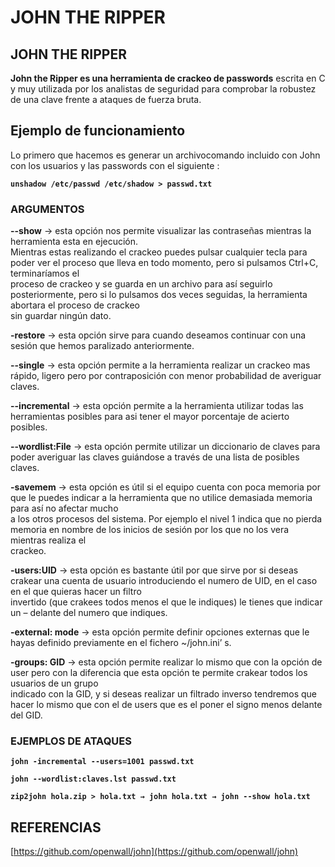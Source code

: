 # JOHN THE RIPPER

## **JOHN THE RIPPER**

**John the Ripper es una herramienta de crackeo de passwords** escrita en C y muy utilizada por los analistas de seguridad para comprobar la robustez de una clave frente a ataques de fuerza bruta.

## Ejemplo de funcionamiento

Lo primero que hacemos es generar un archivocomando incluido con John con los usuarios y las passwords con el siguiente :

 **`unshadow /etc/passwd /etc/shadow > passwd.txt`**

###  **ARGUMENTOS**

 **--show** → esta opción nos permite visualizar las contraseñas mientras la herramienta esta en ejecución.  
 Mientras estas realizando el crackeo puedes pulsar cualquier tecla para poder ver el proceso que lleva en todo momento, pero si pulsamos Ctrl+C, terminaríamos el  
 proceso de crackeo y se guarda en un archivo para así seguirlo posteriormente, pero si lo pulsamos dos veces seguidas, la herramienta abortara el proceso de crackeo  
 sin guardar ningún dato.

 **-restore** → esta opción sirve para cuando deseamos continuar con una sesión que hemos paralizado anteriormente.

 **--single** → esta opción permite a la herramienta realizar un crackeo mas rápido, ligero pero por contraposición con menor probabilidad de averiguar claves.

 **--incremental** → esta opción permite a la herramienta utilizar todas las herramientas posibles para asi tener el mayor porcentaje de acierto posibles.  
  
 **--wordlist:File** → esta opción permite utilizar un diccionario de claves para poder averiguar las claves guiándose a través de una lista de posibles claves.

 **-savemem** → esta opción es útil si el equipo cuenta con poca memoria por que le puedes indicar a la herramienta que no utilice demasiada memoria para así no afectar mucho  
 a los otros procesos del sistema. Por ejemplo el nivel 1 indica que no pierda memoria en nombre de los inicios de sesión por los que no los vera mientras realiza el  
 crackeo.

 **-users:UID** → esta opción es bastante útil por que sirve por si deseas crakear una cuenta de usuario introduciendo el numero de UID, en el caso en el que quieras hacer un filtro  
 invertido \(que crakees todos menos el que le indiques\) le tienes que indicar un – delante del numero que indiques.

 **-external: mode** → esta opción permite definir opciones externas que le hayas definido previamente en el fichero ~/john.ini’ s.

 **-groups: GID** → esta opción permite realizar lo mismo que con la opción de user pero con la diferencia que esta opción te permite crakear todos los usuarios de un grupo  
 indicado con la GID, y si deseas realizar un filtrado inverso tendremos que hacer lo mismo que con el de users que es el poner el signo menos delante del GID.

###  **EJEMPLOS DE ATAQUES**

 **`john -incremental --users=1001 passwd.txt`**

 **`john --wordlist:claves.lst passwd.txt`**

 **`zip2john hola.zip > hola.txt → john hola.txt → john --show hola.txt`**

## REFERENCIAS

[https://github.com/openwall/john](https://github.com/openwall/john)

